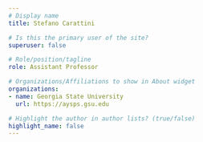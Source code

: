 ```yaml
---
# Display name
title: Stefano Carattini

# Is this the primary user of the site?
superuser: false

# Role/position/tagline
role: Assistant Professor

# Organizations/Affiliations to show in About widget
organizations:
- name: Georgia State University
  url: https://aysps.gsu.edu

# Highlight the author in author lists? (true/false)
highlight_name: false
---
```

<br>
